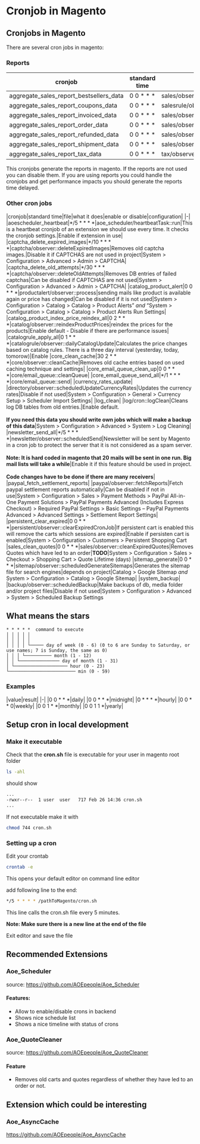 # Cronjob in Magento

## Cronjobs in Magento

There are several cron jobs in magento:

### Reports

cronjob|standard time|file
-|-|-
aggregate_sales_report_bestsellers_data|0 0 \* \* \*|sales/observer::aggregateSalesReportBestsellersData
aggregate_sales_report_coupons_data|0 0 \* \* \*|salesrule/observer::aggregateSalesReportCouponsData
aggregate_sales_report_invoiced_data|0 0 \* \* \*|sales/observer::aggregateSalesReportInvoicedData
aggregate_sales_report_order_data|0 0 \* \* \*|sales/observer::aggregateSalesReportOrderData
aggregate_sales_report_refunded_data|0 0 \* \* \*|sales/observer::aggregateSalesReportRefundedData
aggregate_sales_report_shipment_data|0 0 \* \* \*|sales/observer::aggregateSalesReportShipmentData
aggregate_sales_report_tax_data|0 0 \* \* \*|tax/observer::aggregateSalesReportTaxData

This cronjobs generate the reports in magento. If the reports are not used you can disable them. If you are using reports you could handle the cronjobs and get performance impacts you should generate the reports time delayed.

### Other cron jobs

|cronjob|standard time|file|what it does|enable or disable|configuration|
|-|
|aoescheduler_heartbeat|\*/5 \* \* \* \*|aoe_scheduler/heartbeatTask::run|This is a heartbeat cronjob of an extension we should use every time. It checks the cronjob settings.|Enable if extension in use|
|captcha_delete_expired_images|\*/10 \* \* \* \*|captcha/observer::deleteExpiredImages|Removes old captcha images.|Disable it if CAPTCHAS are not used in project|System > Configuration > Advanced > Admin > CAPTCHA|
|captcha_delete_old_attempts|\*/30 \* \* \* \*|captcha/observer::deleteOldAttempts|Removes DB entries of failed captchas|Can be disabled if CAPTCHAS are not used|System > Configuration > Advanced > Admin > CAPTCHA|
|catalog_product_alert|0 0 \* \* \*|productalert/observer::process|sending mails like product is available again or price has changed|Can be disabled if it is not used|System > Configuration > Catalog > Catalog > Product Alerts” *and* “System > Configuration > Catalog > Catalog > Product Alerts Run Settings|
|catalog_product_index_price_reindex_all|0 2 \* \* \*|catalog/observer::reindexProductPrices|reindex the prices for the products|Enable default - Disable if there are performance issues|
|catalogrule_apply_all|0 1 \* \* \*|catalogrule/observer::dailyCatalogUpdate|Calculates the price changes based on catalog rules. There is a three day interval (yesterday, today, tomorow)|Enable
|core_clean_cache|30 2 \* \* \*|core/observer::cleanCache|Removes old cache entries based on used caching technique and settings|
|core_email_queue_clean_up|0 0 \* \* \*|core/email_queue::cleanQueue|
|core_email_queue_send_all|\*/1 \* \* \* \*|core/email_queue::send|
|currency_rates_update| |directory/observer::scheduledUpdateCurrencyRates|Updates the currency rates|Disable if not used|System > Configuration > General > Currency Setup > Scheduler Import Settings|
|log_clean| |log/cron::logClean|Cleans log DB tables from old entries.|Enable default. <br><br>**If you need this data you should write own jobs which will make a backup of this data**|System > Configuration > Advanced > System > Log Cleaning|
|newsletter_send_all|\*/5 \* \* \* \*|newsletter/observer::scheduledSend|Newsletter will be sent by Magento in a cron job to protect the server that it is not considered as a spam server. <br><br>**Note: It is hard coded in magento that 20 mails will be sent in one run. Big mail lists will take a while**|Enable it if this feature should be used in project.<br><br>**Code changes have to be done if there are many receivers**|
|paypal_fetch_settlement_reports| |paypal/observer::fetchReports|Fetch paypal settlement reports automatically|Can be disabled if not in use|System > Configuration > Sales > Payment Methods > PayPal All-in-One Payment Solutions > PayPal Payments Advanced (Includes Express Checkout) > Required PayPal Settings > Basic Settings – PayPal Payments Advanced > Advanced Settings > Settlement Report Settings|
|persistent_clear_expired|0 0 \* \* \*|persistent/observer::clearExpiredCronJob|If persistent cart is enabled this will remove the carts which sessions are expired|Enable if persisten cart is enabled|System > Configuration > Customers > Persistent Shopping Cart
|sales_clean_quotes|0 0 \* \* \*|sales/observer::cleanExpiredQuotes|Removes Quotes which have led to an order|**TODO**|System > Configuration > Sales > Checkout > Shopping Cart > Quote Lifetime (days)
|sitemap_generate|0 0 \* \* \*|sitemap/observer::scheduledGenerateSitemaps|Generates the sitemap file for search engines|depends on project|Catalog > Google Sitemap *and* System > Configuration > Catalog > Google Sitemap|
|system_backup| |backup/observer::scheduledBackup|Make backups of db, media folder and/or project files|Disable if not used|System > Configuration > Advanced > System > Scheduled Backup Settings

## What means the stars

```
* * * * *  command to execute
│ │ │ │ │
│ │ │ │ │
│ │ │ │ └───── day of week (0 - 6) (0 to 6 are Sunday to Saturday, or use names; 7 is Sunday, the same as 0)
│ │ │ └────────── month (1 - 12)
│ │ └─────────────── day of month (1 - 31)
│ └──────────────────── hour (0 - 23)
└───────────────────────── min (0 - 59)
```

### Examples

|value|result|
|-|
|0 0 \* \* \*|daily|
|0 0 \* \* \*|midnight|
|0 \* \* \* \*|hourly|
|0 0 \* \* 0|weekly|
|0 0 1 \* \*|monthly|
|0 0 1 1 \*|yearly|

## Setup cron in local development

### Make it executable

Check that the **cron.sh** file is executable for your user in magento root folder

```bash
ls -ahl
```

should show

```bash
...
-rwxr--r--  1 user  user   717 Feb 26 14:36 cron.sh
...
```
If not executable make it with

```bash
chmod 744 cron.sh
```

### Setting up a cron

Edit your crontab

```bash
crontab -e
```

This opens your default editor on command line editor

add following line to the end:

```bash
*/5 * * * * /pathToMagento/cron.sh
```
This line calls the cron.sh file every 5 minutes.

**Note: Make sure there is a new line at the end of the file**

Exit editor and save the file

## Recommended Extensions

### Aoe_Scheduler

source: https://github.com/AOEpeople/Aoe_Scheduler

#### Features:
* Allow to enable/disable crons in backend
* Shows nice schedule list
* Shows a nice timeline with status of crons

### Aoe_QuoteCleaner

source: https://github.com/AOEpeople/Aoe_QuoteCleaner

#### Feature
* Removes old carts and quotes regardless of whether they have led to an order or not.

## Extension which could be interesting

### Aoe_AsyncCache

https://github.com/AOEpeople/Aoe_AsyncCache
